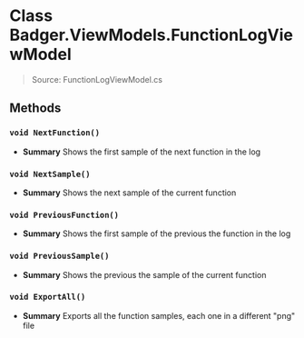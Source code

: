# Class Badger.ViewModels.FunctionLogViewModel
> Source: FunctionLogViewModel.cs
## Methods
### ``void NextFunction()``
* **Summary**
  Shows the first sample of the next function in the log
### ``void NextSample()``
* **Summary**
  Shows the next sample of the current function
### ``void PreviousFunction()``
* **Summary**
  Shows the first sample of the previous the function in the log
### ``void PreviousSample()``
* **Summary**
  Shows the previous the sample of the current function
### ``void ExportAll()``
* **Summary**
  Exports all the function samples, each one in a different "png" file
